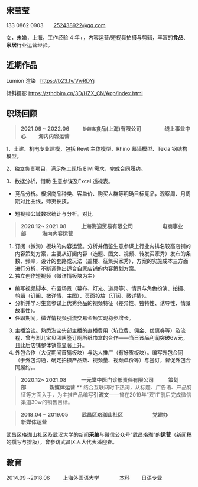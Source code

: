 ## 宋莹莹
133 0862 0903       [252438922@qq.com](mailto:252438922@qq.com)

女，未婚，上海，工作经验 4 年+，内容运营/短视频拍摄与剪辑，丰富的**食品**、**家居**行业运营经验。

## 近期作品

Lumion 渲染   https://b23.tv/VwRDYj

倾斜摄影 https://zthdbim.cn/3D/HZX_CN/App/index.html

## 职场回顾

> **2021.09 ~ 2022.06           ```钟薛高```食品(上海)有限公司                   线上事业中心          淘内内容运营**

1、土建、机电专业建模，包括 Revit 主体模型、Rhino 幕墙模型、Tekla 钢结构模型。

2、独立负责项目，满足施工现场 BIM 需求，完成合同履约。

3、数据分析，借助 生意参谋及Excel 透视表。

- 竞品分析。根据商品种类、客单价、购买人群等明确目标竞品，观察周、月周期对比曲线，师夷长技。
  
- 短视频公域数据统计与分析。对比
  

> **2020.12~ 2021.08            上海海迎贸易有限公司                        电商事业部             淘内内容运营**

1. 订阅（微淘）板块的内容运营。分析并借鉴生意参谋上行业内排名较高店铺的内容策划方案，主要从订阅内容（选题、图文、视频、转发买家秀）发布的条数、频率，设计的套路或玩法（盖楼、征集买家秀），方案的实施成本三方面进行分析，不断调整出适合自家店铺的内容策划方案。
2. 独立创作短视频（微详情板块为主）
-	编写视频脚本、布置场景（幕布、灯光、道具等）、情景与角色扮演、拍摄、剪辑（订阅、微详情、主图）、页面投放（订阅、微详情）。
-	分析并学习生意参谋上优秀竞品的视频特征（差异性、独特性、诱导性、情景故事性）。
-	任职期间，微详情视频引流交易金额实现稳步增长。

3. 主播洽谈。熟悉淘宝头部主播的直播费用（坑位费、佣金、优惠券等）及流程，曾与烈儿宝贝团队签订厕所纸巾盒的合作——当日该品利润突破6w元，且此后店铺整体销量显著上升。
4. 外包合作（大促期间首猜板块）与达人推广（有好货板块）。编写外包合同（于外包沟通，确定拍摄产品数、视频量、视频单价等）与签订，督促外包合同履约。。




> **2020.12~ 2021.08            一元堂中医门诊部责任有限公司            策划部                   新媒体运营**
**
结合互联网时下热词，从标题、广告语、产品特征等方面入手，为主推产品编写**引流文**——曾在2019年“双11”前后完成微信渠道30w的销售目标。

> **2018.04 ~ 2019.05           武昌区珞珈山社区                        党建办                   新媒体运营** 


武昌区珞珈山社区及武汉大学的新闻**采编**与微信公众号“武昌珞珈”的**运营**（新闻稿的撰写与排版），曾参访武昌区人大代表潘迎春。


## 教育

2014.09 ~2018.06         上海外国语大学              本科        日语专业

<style lang="css">
    section {
        width: 600px;
    }
</style>
